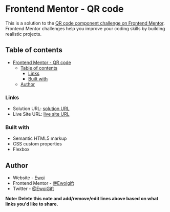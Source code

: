 # Frontend Mentor - QR code 

This is a solution to the [QR code component challenge on Frontend Mentor](https://www.frontendmentor.io/challenges/qr-code-component-iux_sIO_H). Frontend Mentor challenges help you improve your coding skills by building realistic projects.

## Table of contents

- [Frontend Mentor - QR code](#frontend-mentor---qr-code)
  - [Table of contents](#table-of-contents)
    - [Links](#links)
    - [Built with](#built-with)
  - [Author](#author)



### Links

- Solution URL: [solution URL](https://github.com/Ewoigift/QR-CODE-CHALLENGE)
- Live Site URL: [live site URL](https://ewoigift.github.io/QR-CODE-CHALLENGE/)


### Built with

- Semantic HTML5 markup
- CSS custom properties
- Flexbox




## Author

- Website - [Ewoi](https://ewoigiftportfolio.netlify.app/)
- Frontend Mentor - [@Ewoigift](https://www.frontendmentor.io/profile/Ewoigift)
- Twitter - [@EwoiGift](https://twitter.com/EwoiGift)

**Note: Delete this note and add/remove/edit lines above based on what links you'd like to share.**


